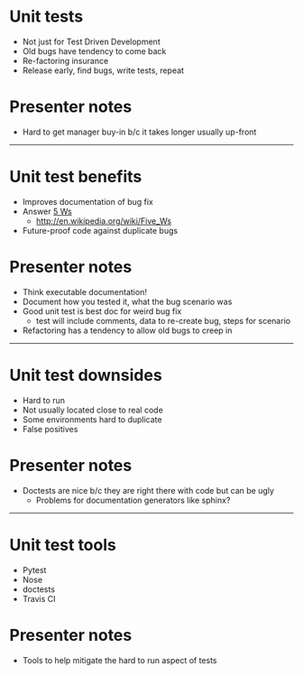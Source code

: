 # Unit tests

- Not just for Test Driven Development
- Old bugs have tendency to come back
- Re-factoring insurance
- Release early, find bugs, write tests, repeat

# Presenter notes

- Hard to get manager buy-in b/c it takes longer usually up-front

--------------------------------------------------

# Unit test benefits

- Improves documentation of bug fix
- Answer [5 Ws](http://en.wikipedia.org/wiki/Five_Ws)
    - http://en.wikipedia.org/wiki/Five_Ws
- Future-proof code against duplicate bugs

# Presenter notes

- Think executable documentation!
- Document how you tested it, what the bug scenario was
- Good unit test is best doc for weird bug fix
    - test will include comments, data to re-create bug, steps for scenario
- Refactoring has a tendency to allow old bugs to creep in

--------------------------------------------------

# Unit test downsides

- Hard to run
- Not usually located close to real code
- Some environments hard to duplicate
- False positives

# Presenter notes

- Doctests are nice b/c they are right there with code but can be ugly
    - Problems for documentation generators like sphinx?

--------------------------------------------------

# Unit test tools

- Pytest
- Nose
- doctests
- Travis CI

# Presenter notes

- Tools to help mitigate the hard to run aspect of tests
